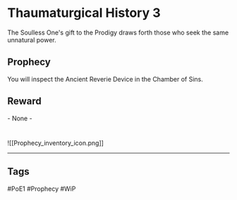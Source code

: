 # Thaumaturgical History 3
The Soulless One's gift to the Prodigy draws forth those who seek the same unnatural power.
## Prophecy
You will inspect the Ancient Reverie Device in the Chamber of Sins.
## Reward
\- None -

#
![[Prophecy_inventory_icon.png]]

---
## Tags
#PoE1 
#Prophecy
#WiP 